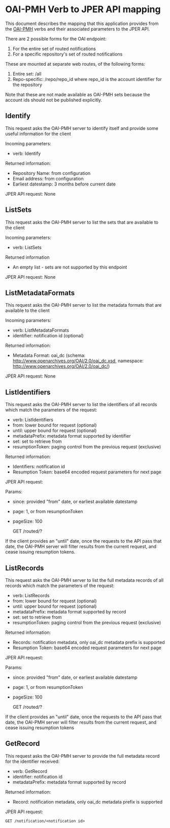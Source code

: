 # OAI-PMH Verb to JPER API mapping

This document describes the mapping that this application provides from the [OAI-PMH](http://www.openarchives.org/OAI/openarchivesprotocol.html) verbs and their associated parameters
to the JPER API.

There are 2 possible forms for the OAI endpoint:

1. For the entire set of routed notifications
2. For a specific repository's set of routed notifications

These are mounted at separate web routes, of the following forms:

1. Entire set: /all
2. Repo-specific: /repo/repo_id where repo_id is the account identifier for the repository

Note that these are not made available as OAI-PMH sets because the account ids should not be published explicitly.

## Identify

This request asks the OAI-PMH server to identify itself and provide some useful information for the client

Incoming parameters:

* verb: Identify

Returned information:

* Repository Name: from configuration
* Email address: from configuration
* Earliest datestamp: 3 months before current date

JPER API request: None

## ListSets

This request asks the OAI-PMH server to list the sets that are available to the client

Incoming parameters:

* verb: ListSets

Returned information

* An empty list - sets are not supported by this endpoint

JPER API request: None

## ListMetadataFormats

This request asks the OAI-PMH server to list the metadata formats that are available to the client

Incoming parameters:

* verb: ListMetadataFormats
* identifier: notification id (optional)

Returned information:

* Metadata Format: oai_dc (schema: http://www.openarchives.org/OAI/2.0/oai_dc.xsd, namespace: http://www.openarchives.org/OAI/2.0/oai_dc/)

JPER API request: None

## ListIdentifiers

This request asks the OAI-PMH server to list the identifiers of all records which match the parameters of the request:

* verb: ListIdentifiers
* from: lower bound for request (optional)
* until: upper bound for request (optional)
* metadataPrefix: metadata format supported by identifier
* set: set to retrieve from
* resumptionToken: paging control from the previous request (exclusive)

Returned information:

* Identifiers: notification id
* Resumption Token: base64 encoded request parameters for next page

JPER API request:

Params:

* since: provided "from" date, or earliest available datestamp
* page: 1, or from resumptionToken
* pageSize: 100

    GET /routed/<repo id>?<params>

If the client provides an "until" date, once the requests to the API pass that date, the OAI-PMH server will filter 
results from the current request, and cease issuing resumption tokens.


## ListRecords

This request asks the OAI-PMH server to list the full metadata records of all records which match the parameters of the request:

* verb: ListRecords
* from: lower bound for request (optional)
* until: upper bound for request (optional)
* metadataPrefix: metadata format supported by record
* set: set to retrieve from
* resumptionToken: paging control from the previous request (exclusive)

Returned information:

* Records: notification metadata, only oai_dc metadata prefix is supported
* Resumption Token: base64 encoded request parameters for next page

JPER API request:

Params:

* since: provided "from" date, or earliest available datestamp
* page: 1, or from resumptionToken
* pageSize: 100

    GET /routed/<repo id>?<params>

If the client provides an "until" date, once the requests to the API pass that date, the OAI-PMH server will filter 
results from the current request, and cease issuing resumption tokens


## GetRecord

This request asks the OAI-PMH server to provide the full metadata record for the identifier received:

* verb: GetRecord
* identifier: notification id
* metadataPrefix: metadata format supported by record

Returned information:

* Record: notification metadata, only oai_dc metadata prefix is supported

JPER API request:

    GET /notification/<notification id>

